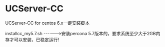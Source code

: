 UCServer-CC
===========

UCServer-CC for centos 6.x一键安装脚本

installcc_my5.7.sh ------>安装percona 5.7版本的，要求系统至少大于2GB内存才可以安装，已稳定运行!
